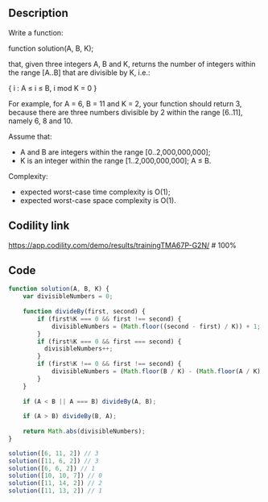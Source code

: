 ## Description
Write a function:

function solution(A, B, K);

that, given three integers A, B and K, returns the number of integers within the range [A..B] that are divisible by K, i.e.:

{ i : A ≤ i ≤ B, i mod K = 0 }

For example, for A = 6, B = 11 and K = 2, your function should return 3, because there are three numbers divisible by 2 within the range [6..11], namely 6, 8 and 10.

Assume that:
- A and B are integers within the range [0..2,000,000,000];
- K is an integer within the range [1..2,000,000,000];
A ≤ B.

Complexity:
- expected worst-case time complexity is O(1);
- expected worst-case space complexity is O(1).

## Codility link
https://app.codility.com/demo/results/trainingTMA67P-G2N/ # 100%

## Code
```javascript
function solution(A, B, K) {
    var divisibleNumbers = 0;
    
    function divideBy(first, second) {
        if (first%K === 0 && first !== second) {
            divisibleNumbers = (Math.floor((second - first) / K)) + 1;
        }
        if (first%K === 0 && first === second) {
          divisibleNumbers++;  
        } 
        if (first%K !== 0 && first !== second) {
            divisibleNumbers = (Math.floor(B / K) - (Math.floor(A / K) + 1)) + 1;
        }
    }
    
    if (A < B || A === B) divideBy(A, B);
    
    if (A > B) divideBy(B, A);
    
    return Math.abs(divisibleNumbers);
}

solution([6, 11, 2]) // 3
solution([11, 6, 2]) // 3
solution([6, 6, 2]) // 1
solution([10, 10, 7]) // 0
solution([11, 14, 2]) // 2
solution([11, 13, 2]) // 1
```